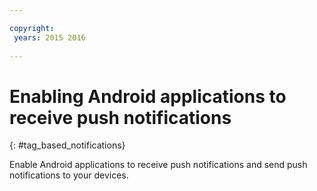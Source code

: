 ```yaml
---

copyright:
 years: 2015 2016
 
---
```



# Enabling Android applications to receive push notifications
{: #tag_based_notifications}



Enable Android applications to receive push notifications and send push notifications to your devices.
